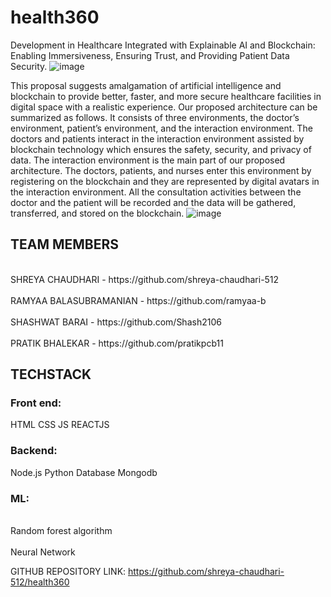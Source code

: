 # health360
Development in Healthcare Integrated with Explainable AI and Blockchain: Enabling Immersiveness, Ensuring Trust, and Providing Patient Data Security.
![image](https://github.com/shreya-chaudhari-512/health360/assets/143866457/d51af059-7025-4e5c-9c91-13b621e53094)

This proposal suggests amalgamation of artificial intelligence and blockchain to provide better, faster, and more secure healthcare facilities in digital space with a realistic experience.
Our proposed architecture can be summarized as follows. It consists of three environments, the doctor’s environment, patient’s environment, and the interaction environment. 
The doctors and patients interact in the interaction environment assisted by blockchain technology which ensures the safety, security, and privacy of data.
The interaction environment is the main part of our proposed architecture. 
The doctors, patients, and nurses enter this environment by registering on the blockchain and they are represented by digital avatars  in the interaction environment.
All the consultation activities between the doctor and the patient will be recorded and the data  will be gathered, transferred, and stored on the blockchain. 
![image](https://github.com/shreya-chaudhari-512/health360/assets/143866457/775c8081-18aa-4d56-8bc3-e628e9593af1)



<h2>TEAM MEMBERS</h2>
<br>SHREYA CHAUDHARI - https://github.com/shreya-chaudhari-512 </br>
<br>RAMYAA BALASUBRAMANIAN - https://github.com/ramyaa-b</br>
<br>SHASHWAT BARAI -  https://github.com/Shash2106 </br>
<br>PRATIK BHALEKAR - https://github.com/pratikpcb11 </br>


<h2>TECHSTACK</h2>
<h3>Front end:</h3> 
HTML 
CSS 
JS
REACTJS

<h3>Backend: </h3> 
Node.js 
Python 
Database 
Mongodb

<h3> ML: </h3>
<br> Random forest algorithm </br>
<br> Neural Network </br>

GITHUB REPOSITORY LINK:
https://github.com/shreya-chaudhari-512/health360
